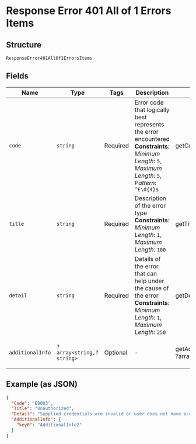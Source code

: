 
# Response Error 401 All of 1 Errors Items

## Structure

`ResponseError401AllOf1ErrorsItems`

## Fields

| Name | Type | Tags | Description | Getter | Setter |
|  --- | --- | --- | --- | --- | --- |
| `code` | `string` | Required | Error code that logically best represents the error encountered<br>**Constraints**: *Minimum Length*: `5`, *Maximum Length*: `5`, *Pattern*: `^E\d{4}$` | getCode(): string | setCode(string code): void |
| `title` | `string` | Required | Description of the error type<br>**Constraints**: *Minimum Length*: `1`, *Maximum Length*: `100` | getTitle(): string | setTitle(string title): void |
| `detail` | `string` | Required | Details of the error that can help under the cause of the error<br>**Constraints**: *Minimum Length*: `1`, *Maximum Length*: `250` | getDetail(): string | setDetail(string detail): void |
| `additionalInfo` | `?array<string,?string>` | Optional | - | getAdditionalInfo(): ?array | setAdditionalInfo(?array additionalInfo): void |

## Example (as JSON)

```json
{
  "Code": "E0003",
  "Title": "Unauthorized",
  "Detail": "Supplied credentials are invalid or user does not have access to the operation.",
  "AdditionalInfo": {
    "key0": "AdditionalInfo2"
  }
}
```

